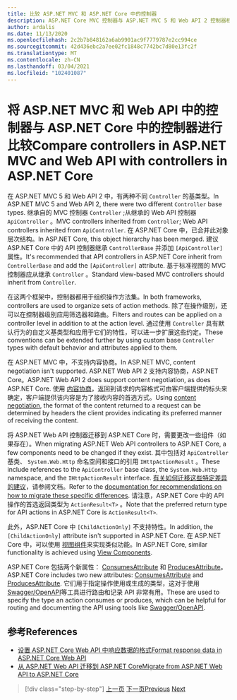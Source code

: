 ```yaml
---
title: 比较 ASP.NET MVC 和 ASP.NET Core 中的控制器
description: ASP.NET Core MVC 控制器与 ASP.NET MVC 5 和 Web API 2 控制器相似，但存在重要的差异。 本部分介绍从 ASP.NET MVC 和 Web API 2 到 ASP.NET Core 所需的端口的不同和步骤。
author: ardalis
ms.date: 11/13/2020
ms.openlocfilehash: 2c2b7b848162a6ab9901ac9f7779787e2cc994ce
ms.sourcegitcommit: 42d436ebc2a7ee02fc1848c7742bc7d80e13fc2f
ms.translationtype: MT
ms.contentlocale: zh-CN
ms.lasthandoff: 03/04/2021
ms.locfileid: "102401087"
---
```

# <a name="compare-controllers-in-aspnet-mvc-and-web-api-with-controllers-in-aspnet-core"></a><span data-ttu-id="79fef-104">将 ASP.NET MVC 和 Web API 中的控制器与 ASP.NET Core 中的控制器进行比较</span><span class="sxs-lookup"><span data-stu-id="79fef-104">Compare controllers in ASP.NET MVC and Web API with controllers in ASP.NET Core</span></span>

<span data-ttu-id="79fef-105">在 ASP.NET MVC 5 和 Web API 2 中，有两种不同 `Controller` 的基类型。</span><span class="sxs-lookup"><span data-stu-id="79fef-105">In ASP.NET MVC 5 and Web API 2, there were two different `Controller` base types.</span></span> <span data-ttu-id="79fef-106">继承自的 MVC 控制器 `Controller` ;从继承的 Web API 控制器 `ApiController` 。</span><span class="sxs-lookup"><span data-stu-id="79fef-106">MVC controllers inherited from `Controller`; Web API controllers inherited from `ApiController`.</span></span> <span data-ttu-id="79fef-107">在 ASP.NET Core 中，已合并此对象层次结构。</span><span class="sxs-lookup"><span data-stu-id="79fef-107">In ASP.NET Core, this object hierarchy has been merged.</span></span> <span data-ttu-id="79fef-108">建议 ASP.NET Core 中的 API 控制器继承 `ControllerBase` 并添加 `[ApiController]` 属性。</span><span class="sxs-lookup"><span data-stu-id="79fef-108">It's recommended that API controllers in ASP.NET Core inherit from `ControllerBase` and add the `[ApiController]` attribute.</span></span> <span data-ttu-id="79fef-109">基于标准视图的 MVC 控制器应从继承 `Controller` 。</span><span class="sxs-lookup"><span data-stu-id="79fef-109">Standard view-based MVC controllers should inherit from `Controller`.</span></span>

<span data-ttu-id="79fef-110">在这两个框架中，控制器都用于组织操作方法集。</span><span class="sxs-lookup"><span data-stu-id="79fef-110">In both frameworks, controllers are used to organize sets of action methods.</span></span> <span data-ttu-id="79fef-111">除了在操作级别，还可以在控制器级别应用筛选器和路由。</span><span class="sxs-lookup"><span data-stu-id="79fef-111">Filters and routes can be applied on a controller level in addition to at the action level.</span></span> <span data-ttu-id="79fef-112">通过使用 `Controller` 具有默认行为的自定义基类型和应用于它们的特性，可以进一步扩展这些约定。</span><span class="sxs-lookup"><span data-stu-id="79fef-112">These conventions can be extended further by using custom base `Controller` types with default behavior and attributes applied to them.</span></span>

<span data-ttu-id="79fef-113">在 ASP.NET MVC 中，不支持内容协商。</span><span class="sxs-lookup"><span data-stu-id="79fef-113">In ASP.NET MVC, content negotiation isn't supported.</span></span> <span data-ttu-id="79fef-114">ASP.NET Web API 2 支持内容协商，ASP.NET Core。</span><span class="sxs-lookup"><span data-stu-id="79fef-114">ASP.NET Web API 2 does support content negotiation, as does ASP.NET Core.</span></span> <span data-ttu-id="79fef-115">使用 [内容协商](/aspnet/core/web-api/advanced/formatting)，返回到请求的内容格式可由客户端提供的标头来确定，客户端提供该内容是为了接收内容的首选方式。</span><span class="sxs-lookup"><span data-stu-id="79fef-115">Using [content negotiation](/aspnet/core/web-api/advanced/formatting), the format of the content returned to a request can be determined by headers the client provides indicating its preferred manner of receiving the content.</span></span>

<span data-ttu-id="79fef-116">将 ASP.NET Web API 控制器迁移到 ASP.NET Core 时，需要更改一些组件（如果存在）。</span><span class="sxs-lookup"><span data-stu-id="79fef-116">When migrating ASP.NET Web API controllers to ASP.NET Core, a few components need to be changed if they exist.</span></span> <span data-ttu-id="79fef-117">其中包括对 `ApiController` 基类、 `System.Web.Http` 命名空间和接口的引用 `IHttpActionResult` 。</span><span class="sxs-lookup"><span data-stu-id="79fef-117">These include references to the `ApiController` base class, the `System.Web.Http` namespace, and the `IHttpActionResult` interface.</span></span> <span data-ttu-id="79fef-118">[有关如何迁移这些特定差异的建议](/aspnet/core/migration/webapi)，请参阅文档。</span><span class="sxs-lookup"><span data-stu-id="79fef-118">Refer to the [documentation for recommendations on how to migrate these specific differences](/aspnet/core/migration/webapi).</span></span> <span data-ttu-id="79fef-119">请注意，ASP.NET Core 中的 API 操作的首选返回类型为 `ActionResult<T>` 。</span><span class="sxs-lookup"><span data-stu-id="79fef-119">Note that the preferred return type for API actions in ASP.NET Core is `ActionResult<T>`.</span></span>

<span data-ttu-id="79fef-120">此外，ASP.NET Core 中 `[ChildActionOnly]` 不支持特性。</span><span class="sxs-lookup"><span data-stu-id="79fef-120">In addition, the `[ChildActionOnly]` attribute isn't supported in ASP.NET Core.</span></span> <span data-ttu-id="79fef-121">在 ASP.NET Core 中，可以使用 [视图组件](/aspnet/core/mvc/views/view-components)来实现类似功能。</span><span class="sxs-lookup"><span data-stu-id="79fef-121">In ASP.NET Core, similar functionality is achieved using [View Components](/aspnet/core/mvc/views/view-components).</span></span>

<span data-ttu-id="79fef-122">ASP.NET Core 包括两个新属性： [ConsumesAttribute](/dotnet/api/microsoft.aspnetcore.mvc.consumesattribute) 和 [ProducesAttribute](/dotnet/api/microsoft.aspnetcore.mvc.producesattribute)。</span><span class="sxs-lookup"><span data-stu-id="79fef-122">ASP.NET Core includes two new attributes: [ConsumesAttribute](/dotnet/api/microsoft.aspnetcore.mvc.consumesattribute) and [ProducesAttribute](/dotnet/api/microsoft.aspnetcore.mvc.producesattribute).</span></span> <span data-ttu-id="79fef-123">它们用于指定操作使用或生成的类型，这对于使用 [Swagger/OpenAPI](/aspnet/core/tutorials/web-api-help-pages-using-swagger)等工具进行路由和记录 API 非常有用。</span><span class="sxs-lookup"><span data-stu-id="79fef-123">These are used to specify the type an action consumes or produces, which can be helpful for routing and documenting the API using tools like [Swagger/OpenAPI](/aspnet/core/tutorials/web-api-help-pages-using-swagger).</span></span>

## <a name="references"></a><span data-ttu-id="79fef-124">参考</span><span class="sxs-lookup"><span data-stu-id="79fef-124">References</span></span>

- [<span data-ttu-id="79fef-125">设置 ASP.NET Core Web API 中响应数据的格式</span><span class="sxs-lookup"><span data-stu-id="79fef-125">Format response data in ASP.NET Core Web API</span></span>](/aspnet/core/web-api/advanced/formatting)
- [<span data-ttu-id="79fef-126">从 ASP.NET Web API 迁移到 ASP.NET Core</span><span class="sxs-lookup"><span data-stu-id="79fef-126">Migrate from ASP.NET Web API to ASP.NET Core</span></span>](/aspnet/core/migration/webapi)

>[!div class="step-by-step"]
><span data-ttu-id="79fef-127">[上一页](identity-differences.md)
>[下一页](razor-differences.md)</span><span class="sxs-lookup"><span data-stu-id="79fef-127">[Previous](identity-differences.md)
[Next](razor-differences.md)</span></span>
